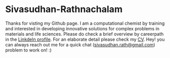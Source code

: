 # Sivasudhan-Rathnachalam

Thanks for visting my Github page. I am a computational chemist by training and interested in developing innovative solutions for complex problems in materials and life sciences. Please do check a brief overview by careerpath in the [LinkdeIn profile](https://www.linkedin.com/in/sivasudhan-rathnachalam/). For an elaborate detail please check my [CV](https://github.com/sivasudhanr/Sivasudhan-Rathnachalam/blob/main/Sivasudhan_Rathnachalam_CV.pdf). 
Hey! you can always reach out me for a quick chat (sivasudhan.rath@gmail.com) problem to work on! :) 
